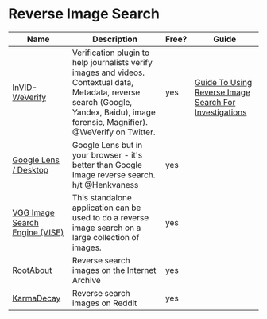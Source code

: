 # Reverse Image Search

| Name                                                                                         | Description                                                                                                                                                                            | Free? | Guide                                                                                                                                                                                           |
| -------------------------------------------------------------------------------------------- | -------------------------------------------------------------------------------------------------------------------------------------------------------------------------------------- | ----- | ----------------------------------------------------------------------------------------------------------------------------------------------------------------------------------------------- |
| [InVID-WeVerify](https://www.invid-project.eu/tools-and-services/invid-verification-plugin/) | Verification plugin to help journalists verify images and videos. Contextual data, Metadata, reverse search (Google, Yandex, Baidu), image forensic, Magnifier). @WeVerify on Twitter. | yes   | <p><a href="https://www.bellingcat.com/resources/how-tos/2019/12/26/guide-to-using-reverse-image-search-for-investigations/"><br>Guide To Using Reverse Image Search For Investigations</a></p> |
| [Google Lens / Desktop](https://lens.google.com/search?p=)                                   | Google Lens but in your browser - it's better than Google Image reverse search. h/t @Henkvaness                                                                                        | yes   |                                                                                                                                                                                                 |
| [VGG Image Search Engine (VISE)](http://robots.ox.ac.uk/\~vgg/software/vise)                 | This standalone application can be used to do a reverse image search on a large collection of images.                                                                                  | yes   |                                                                                                                                                                                                 |
| [RootAbout](http://rootabout.com/)                                                           | Reverse search images on the Internet Archive                                                                                                                                          | yes   |                                                                                                                                                                                                 |
| [KarmaDecay](http://karmadecay.com/)                                                         | Reverse search images on Reddit                                                                                                                                                        | yes   |                                                                                                                                                                                                 |
